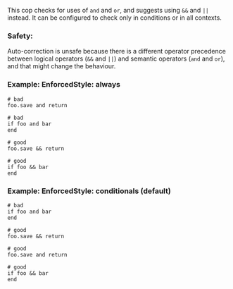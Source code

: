 This cop checks for uses of `and` and `or`, and suggests using `&&` and
`||` instead. It can be configured to check only in conditions or in
all contexts.

### Safety:

Auto-correction is unsafe because there is a different operator precedence
between logical operators (`&&` and `||`) and semantic operators (`and` and `or`),
and that might change the behaviour.

### Example: EnforcedStyle: always
    # bad
    foo.save and return

    # bad
    if foo and bar
    end

    # good
    foo.save && return

    # good
    if foo && bar
    end

### Example: EnforcedStyle: conditionals (default)
    # bad
    if foo and bar
    end

    # good
    foo.save && return

    # good
    foo.save and return

    # good
    if foo && bar
    end